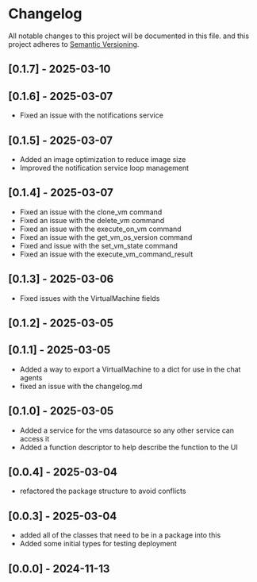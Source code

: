# Changelog

All notable changes to this project will be documented in this file.
and this project adheres to [Semantic Versioning](https://semver.org/spec/v2.0.0.html).

## [0.1.7] - 2025-03-10



## [0.1.6] - 2025-03-07

- Fixed an issue with the notifications service

## [0.1.5] - 2025-03-07

- Added an image optimization to reduce image size
- Improved the notification service loop management

## [0.1.4] - 2025-03-07

- Fixed an issue with the clone_vm command
- Fixed an issue with the delete_vm command
- Fixed an issue with the execute_on_vm command
- Fixed an issue with the get_vm_os_version command
- Fixed and issue with the set_vm_state command
- Fixed an issue with the execute_vm_command_result

## [0.1.3] - 2025-03-06

- Fixed issues with the VirtualMachine fields

## [0.1.2] - 2025-03-05



## [0.1.1] - 2025-03-05

- Added a way to export a VirtualMachine to a dict for use in the chat agents
- fixed an issue with the changelog.md

## [0.1.0] - 2025-03-05

- Added a service for the vms datasource so any other service can access it
- Added a function descriptor to help describe the function to the UI

## [0.0.4] - 2025-03-04

- refactored the package structure to avoid conflicts

## [0.0.3] - 2025-03-04

- added all of the classes that need to be in a package into this
- Added some initial types for testing deployment

## [0.0.0] - 2024-11-13
